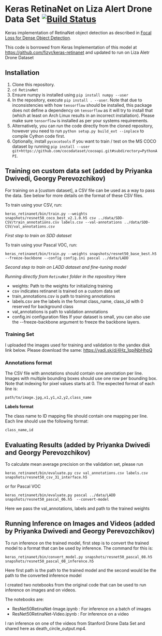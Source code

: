 # Keras RetinaNet on Liza Alert Drone Data Set [![Build Status](https://travis-ci.org/fizyr/keras-retinanet.svg?branch=master)](https://travis-ci.org/fizyr/keras-retinanet)

Keras implementation of RetinaNet object detection as described in [Focal Loss for Dense Object Detection](https://arxiv.org/abs/1708.02002).

This code is borrowed from Keras Implementation of this model at https://github.com/fizyr/keras-retinanet and updated to run on Liza Aletr Drone Dataset

## Installation

1) Clone this repository.
2) `cd RetinaNet`
3) Ensure numpy is installed using `pip install numpy --user`
4) In the repository, execute `pip install . --user`.
   Note that due to inconsistencies with how `tensorflow` should be installed,
   this package does not define a dependency on `tensorflow` as it will try to install that (which at least on Arch Linux results in an incorrect installation).
   Please make sure `tensorflow` is installed as per your systems requirements.
5) Alternatively, you can run the code directly from the cloned  repository, however you need to run `python setup.py build_ext --inplace` to compile Cython code first.
6) Optionally, install `pycocotools` if you want to train / test on the MS COCO dataset by running `pip install --user git+https://github.com/cocodataset/cocoapi.git#subdirectory=PythonAPI`.


## Training on custom data set (added by Priyanka Dwivedi, Georgy Perevozchikov)
For training on a [custom dataset], a CSV file can be used as a way to pass the data.
See below for more details on the format of these CSV files.


To train using your CSV, run:

```
keras_retinanet/bin/train.py --weights snapshots/resnet50_coco_best_v2.1.0.h5 csv ../data/SDD-CSV/train_annotations.csv labels.csv --val-annotations ../data/SDD-CSV/val_annotations.csv
```
*First step to train on SDD dataset*

To train using your Pascal VOC, run:
```
keras_retinanet/bin/train.py --weights snapshots/resnet50_base_best.h5 --freeze-backbone --config config.ini pascal ../data/LADD
```
*Second step to train on LADD dataset and fine-tuning model*

*Running directly from `RetinaNet` folder in the repository*
Here 
* weights: Path to the weights for initializing training
* csv indicates retinanet is trained on a custom data set
* train_annotations.csv is path to training annotations
* labels.csv are the labels in the format class_name, class_id with 0 reserved for background class
* val_annotations is path to validation annotations 
* config.ini configuration files
If your dataset is small, you can also use the --freeze-backbone argument to freeze the backbone layers.

### Training Set
I uploaded the images used for training and validation to the yandex disk link below. Please download the same:
<https://yadi.sk/d/4Hz_1qpiNbHhpQ>

### Annotations format
The CSV file with annotations should contain one annotation per line.
Images with multiple bounding boxes should use one row per bounding box.
Note that indexing for pixel values starts at 0.
The expected format of each line is:
```
path/to/image.jpg,x1,y1,x2,y2,class_name
```

**Labels format**

The class name to ID mapping file should contain one mapping per line.
Each line should use the following format:
```
class_name,id
```

## Evaluating Results (added by Priyanka Dwivedi and Georgy Perevozchikov)

To calculate mean average precision on the validation set, please run

```
keras_retinanet/bin/evaluate.py csv val_annotations.csv labels.csv snapshots/resnet50_csv_31_interface.h5
```

or for Pascal VOC

```
keras_retinanet/bin/evaluate.py pascal ../data/LADD snapshots/resnet50_pascal_06.h5  --convert-model
```

Here we pass the val_annotations, labels and path to the trained weights


## Running Inference on Images and Videos (added by Priyanka Dwivedi and Georgy Perevozchikov)

To run inference on the trained model, first step is to convert the trained model to a format that can be used by inference. The command for this is:

```
keras_retinanet/bin/convert_model.py snapshots/resnet50_pascal_08.h5 snapshots/resnet50_pascal_08_inference.h5 
```

Here first path is the path to the trained model and the second would be the path to the converted inference model

I created two notebooks from the original code that can be used to run inference on images and on videos.

The notebooks are:
* ResNet50RetinaNet-Image.ipynb : For inference on a batch of images
* ResNet50RetinaNet-Video.ipynb : For inference on a video

I ran inference on one of the videos from Stanford Drone Data Set and shared here as death_circle_output.mp4.

